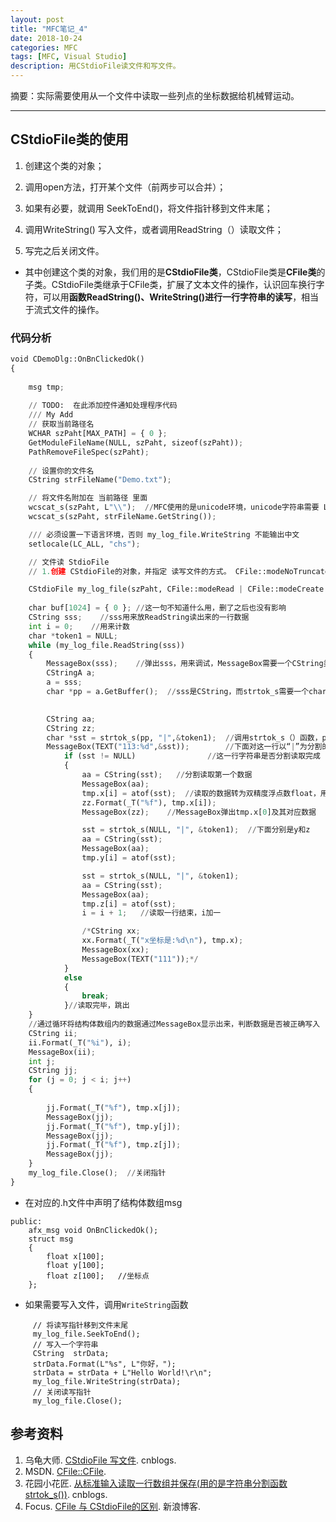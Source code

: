 ```yaml
---
layout: post
title: "MFC笔记_4"
date: 2018-10-24
categories: MFC
tags: [MFC, Visual Studio]
description: 用CStdioFile读文件和写文件。
---
```


摘要：实际需要使用从一个文件中读取一些列点的坐标数据给机械臂运动。

---

## CStdioFile类的使用

1. 创建这个类的对象；

2. 调用open方法，打开某个文件（前两步可以合并）；

3. 如果有必要，就调用 SeekToEnd()，将文件指针移到文件末尾；

4. 调用WriteString() 写入文件，或者调用ReadString（）读取文件；

5. 写完之后关闭文件。

- 其中创建这个类的对象，我们用的是**CStdioFile类**，CStdioFile类是**CFile类**的子类。CStdioFile类继承于CFile类，扩展了文本文件的操作，认识回车换行字符，可以用**函数ReadString()、WriteString()进行一行字符串的读写**，相当于流式文件的操作。

### 代码分析

```python
void CDemoDlg::OnBnClickedOk()
{
	
    msg tmp;
	
    // TODO:  在此添加控件通知处理程序代码
    /// My Add 
    // 获取当前路径名
    WCHAR szPaht[MAX_PATH] = { 0 };
    GetModuleFileName(NULL, szPaht, sizeof(szPaht));
    PathRemoveFileSpec(szPaht);
    
    // 设置你的文件名
    CString strFileName("Demo.txt");

    // 将文件名附加在 当前路径 里面
    wcscat_s(szPaht, L"\\");  //MFC使用的是unicode环境，unicode字符串需要 L 开头的宏
    wcscat_s(szPaht, strFileName.GetString());

    /// 必须设置一下语言环境，否则 my_log_file.WriteString 不能输出中文
    setlocale(LC_ALL, "chs");

    // 文件读 StdioFile
    // 1.创建 CStdioFile的对象，并指定 读写文件的方式。 CFile::modeNoTruncate，不会覆盖之前的文件。

	CStdioFile my_log_file(szPaht, CFile::modeRead | CFile::modeCreate | CFile::modeNoTruncate);
   
	char buf[1024] = { 0 }; //这一句不知道什么用，删了之后也没有影响
	CString sss;    //sss用来放ReadString读出来的一行数据
	int i = 0;    //用来计数
	char *token1 = NULL;
	while (my_log_file.ReadString(sss))
	{
		MessageBox(sss);    //弹出sss，用来调试，MessageBox需要一个CString类型的数据，要转换
		CStringA a;
		a = sss;
		char *pp = a.GetBuffer();  //sss是CString，而strtok_s需要一个char*类型的数据，上面两行代码进行格式转换

		
		CString aa;
		CString zz;
		char *sst = strtok_s(pp, "|",&token1);  //调用strtok_s（）函数，pp就是读取的一行数据，转为了char*格式，
		MessageBox(TEXT("113:%d",&sst));        //下面对这一行以“|”为分割的数据读取每一段数据，MessageBox都是调试用的
			if (sst != NULL)                //这一行字符串是否分割读取完成
			{
				aa = CString(sst);   //分割读取第一个数据
				MessageBox(aa);
				tmp.x[i] = atof(sst);  //读取的数据转为双精度浮点数float，用atof函数
				zz.Format(_T("%f"), tmp.x[i]);
				MessageBox(zz);    //MessageBox弹出tmp.x[0]及其对应数据

				sst = strtok_s(NULL, "|", &token1);  //下面分别是y和z
				aa = CString(sst);
				MessageBox(aa);
				tmp.y[i] = atof(sst);

				sst = strtok_s(NULL, "|", &token1);
				aa = CString(sst);
				MessageBox(aa);
				tmp.z[i] = atof(sst);
				i = i + 1;   //读取一行结束，i加一

				/*CString xx;
				xx.Format(_T("x坐标是:%d\n"), tmp.x);
				MessageBox(xx);
				MessageBox(TEXT("111"));*/
			}
			else
			{
				break;
			}//读取完毕，跳出
	}
	//通过循环将结构体数组内的数据通过MessageBox显示出来，判断数据是否被正确写入
	CString ii;
	ii.Format(_T("%i"), i);
	MessageBox(ii);
	int j;
	CString jj;
	for (j = 0; j < i; j++)
	{
		
		jj.Format(_T("%f"), tmp.x[j]);
		MessageBox(jj);
		jj.Format(_T("%f"), tmp.y[j]);
		MessageBox(jj);
		jj.Format(_T("%f"), tmp.z[j]);
		MessageBox(jj);
	}
	my_log_file.Close();  //关闭指针
}
```

- 在对应的.h文件中声明了结构体数组msg

```
public:
    afx_msg void OnBnClickedOk();
	struct msg
	{
		float x[100];
		float y[100];
		float z[100];   //坐标点
	};
```

- 如果需要写入文件，调用```WriteString```函数

```
     // 将读写指针移到文件末尾
     my_log_file.SeekToEnd();
     // 写入一个字符串
     CString  strData;
     strData.Format(L"%s", L"你好，");
     strData = strData + L"Hello World!\r\n";
     my_log_file.WriteString(strData);
     // 关闭读写指针 
     my_log_file.Close();
```

## 参考资料

1. 乌龟大师. [CStdioFile 写文件](https://www.cnblogs.com/MasterOogway/p/5801464.html). cnblogs. 
2. MSDN. [CFile::CFile](https://msdn.microsoft.com/zh-cn/library/cz0a83sb.aspx). 
3. 花园小花匠. [从标准输入读取一行数组并保存(用的是字符串分割函数strtok_s())](https://www.cnblogs.com/gardenofhu/p/5861214.html). cnblogs.
4. Focus. [CFile 与 CStdioFile的区别](http://blog.sina.com.cn/s/blog_70441c8e0101hyv5.html). 新浪博客.

